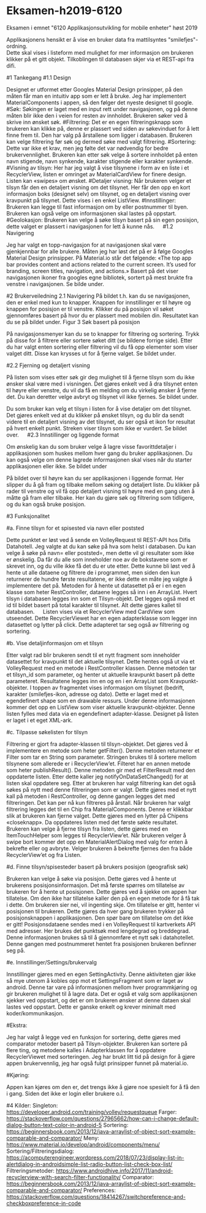 # Eksamen-h2019-6120
Eksamen i emnet "6120 Applikasjonsutvikling for mobile enheter" høst 2019

Applikasjonens hensikt er å vise en bruker data fra mattilsyntes "smilefjes"-ordning. <br>
Dette skal vises i listeform med mulighet for mer informasjon om brukeren klikker på et gitt objekt.
Tilkoblingen til databasen skjer via et REST-api fra difi.


#1	Tankegang
#1.1	Design

Designet er utformet etter Googles Material Design prinsipper, på den måten får man en intuitiv app som er lett å bruke. Jeg har implementert MaterialComponents i appen, så den følger det nyeste designet til google. 
#Søk:
Søkingen er laget med en input rett under navigasjonen, og på denne måten blir ikke den i veien for resten av innholdet. Brukeren søker ved å skrive inn ønsket søk.
#Filtrering:
Det er en egen filtreringsknapp som brukeren kan klikke på, denne er plassert ved siden av søkevinduet for å lett finne frem til. Den har valg på årstallene som ligger i databasen. Brukeren kan velge filtrering før søk og dermed søke med valgt filtrering.
#Sortering:
Dette var ikke et krav, men jeg følte det var nødvendig for bedre brukervennlighet. Brukeren kan etter søk velge å sortere innholdet på enten navn stigende, navn synkende, karakter stigende eller karakter synkende.
#Visning av tilsyn:
Her har jeg valgt å vise tilsynene i form av en liste i et RecyclerView, listen er omringet av MaterialCardView for finere design. Listen kan «swipes» om ønsket.
#Detaljer visning:
Når brukeren velger et tilsyn får den en detaljert visning om det tilsynet. Her får den opp en kort informasjon boks (designet selv) om tilsynet, og en detaljert visning over kravpunkt på tilsynet. Dette vises i en enkel ListView.
#Innstillinger:
Brukeren kan legge til fast informasjon om by eller postnummer til byen. Brukeren kan også velge om informasjonen skal lastes på oppstart.
#Geolokasjon:
Brukeren kan velge å søke tilsyn basert på sin egen posisjon, dette valget er plassert i navigasjonen for lett å kunne nås.
 
#1.2	Navigering

Jeg har valgt en topp-navigasjon for at navigasjonen skal være gjenkjennbar for alle brukere. Måten jeg har løst det på er å følge Googles Material Design prinsipper. 
På Material.io står det følgende:
«The top app bar provides content and actions related to the current screen. It’s used for branding, screen titles, navigation, and actions.» 
Basert på det viser navigasjonen ikoner fra googles egne bibliotek, sortert på mest brukte fra venstre i navigasjonen. Se bilde under.

#2	Brukerveiledning
2.1	Navigering
På bildet t.h. kan du se navigasjonen, den er enkel med kun to knapper. Knappen for innstillinger er til høyre og knappen for posisjon er til venstre. Klikker du på posisjon vil søket gjennomføres basert på hvor du er plassert med mobilen din.
Resultatet kan du se på bildet under. Figur 3 Søk basert på posisjon 

På navigasjonsmenyer kan du se to knapper for filtrering og sortering. Trykk på disse for å filtrere eller sortere søket ditt (se bildene forrige side). Etter du har valgt enten sortering eller filtrering vil du få opp elementer som viser valget ditt. Disse kan krysses ut for å fjerne valget. Se bildet under.

#2.2	Fjerning og detaljert visning

På listen som vises etter søk gir deg mulighet til å fjerne tilsyn som du ikke ønsker skal være med i visningen. Det gjøres enkelt ved å dra tilsynet enten til høyre eller venstre, du vil da få en melding om du virkelig ønsker å fjerne det. Du kan deretter velge avbryt og tilsynet vil ikke fjernes. 
Se bildet under.

Du som bruker kan velg et tilsyn i listen for å vise detaljer om det tilsynet. Det gjøres enkelt ved at du klikker på ønsket tilsyn, og du blir da sendt videre til en detaljert visning av det tilsynet, du ser også et ikon for resultat på hvert enkelt punkt. Streken viser tilsyn som ikke er vurdert. Se bildet over.
 
#2.3	Innstillinger og liggende format

Om ønskelig kan du som bruker velge å lagre visse favorittdetaljer i applikasjonen som huskes mellom hver gang du bruker applikasjonen. Du kan også velge om denne lagrede informasjonen skal vises når du starter applikasjonen eller ikke. Se bildet under

På bildet over til høyre kan du ser applikasjonen i liggende format. Her slipper du å gå fram og tilbake mellom søking og detaljert liste. Du klikker på rader til venstre og vil få opp detaljert visning til høyre med en gang uten å måtte gå fram eller tilbake. Her kan du gjøre søk og filtrering som tidligere, og du kan også bruke posisjon.

#3	Funksjonalitet

#a. Finne tilsyn for et spisested via navn eller poststed

Dette punktet er løst ved å sende en VolleyRequest til REST-API hos Difis Datahotell. Jeg valgte at du kan søke på hva som helst i databasen. Du kan velge å søke på navn= eller poststed=, men dette vil gi resultater som ikke er ønskelig. Da får du alle som inneholder noe av de bokstavene som er skrevet inn, og du ville ikke få det du er ute etter. Dette kunne bli løst ved å hente ut alle dataene og filtrere de i programmet, men siden den kun returnerer de hundre første resultatene, er ikke dette en måte jeg valgte å implementere det på. 
Metoden for å hente ut datasettet på er i en egen klasse som heter RestController, dataene legges så inn i en ArrayList<Tilsyn>. Hvert tilsyn i databasen legges inn som et Tilsyn-objekt. Det legges også med et id til bildet basert på total karakter til tilsynet. Alt dette gjøres kallet til databasen. 
 
Listen vises via et RecyclerView med CardView som utseendet. Dette RecyclerViewet har en egen adapterklasse som legger inn datasettet og lytter på click. Dette adapteret tar seg også av filtrering og sortering.

#b. Vise detaljinformasjon om et tilsyn

Etter valgt rad blir brukeren sendt til et nytt fragment som inneholder datasettet for kravpunkt til det aktuelle tilsynet. Dette hentes også ut via et VolleyRequest med en metode i RestController klassen. Denne metoden tar et tilsyn_id som parameter, og henter ut aktuelle kravpunkt basert på dette parameteret. Resultatene legges inn en og en i en ArrayList<Kravpunkt> som Kravpunkt-objekter. 
I toppen av fragmentet vises informasjon om tilsynet (bedrift, karakter (smilefjes-ikon, adresse og dato). Dette er laget med et egendefinert shape som en drawable ressurs. Under denne informasjonen kommer det opp en ListView som viser aktuelle kravpunkt-objekter. Denne listen fylles med data via en egendefinert adapter-klasse. Designet på listen er laget i et eget XML-ark.

#c. Tilpasse søkelisten for tilsyn

Filtrering er gjort fra adapter-klassen til tilsyn-objektet. Det gjøres ved å implementere en metode som heter getFilter(). Denne metoden returnerer et Filter som tar en String som parameter. Stringen brukes til å sortere mellom tilsynene som allerede er i RecyclerView’et. Filteret har en annen metode som heter publishResult(). Denne metoden gir med et FilterResult med den oppdaterte listen. Etter dette kaller jeg notifyOnDataSetChanged() for at listen skal oppdatere seg. 
Etter at brukeren har valgt filtrering kan det også søkes på nytt med denne filtreringen som er valgt. Dette gjøres med et nytt kall på metoden i RestController, og denne gangen legges det med filtreringen. Det kan per nå kun filtreres på årstall.
Når brukeren har valgt filtrering legges det til en Chip fra MaterialComponents. Denne er klikkbar slik at brukeren kan fjerne valget. Dette gjøres med en lytter på Chipens «closeknapp». Da oppdateres listen med det første søkte resultatet.
Brukeren kan velge å fjerne tilsyn fra listen, dette gjøres med en ItemTouchHelper som legges til RecyclerView’et. Når brukeren velger å swipe bort kommer det opp en MaterialAlertDialog med valg for enten å bekrefte eller og avbryte. Velger brukeren å bekrefte fjernes den fra både RecyclerView’et og fra Listen.

#d. Finne tilsyn/spisesteder basert på brukers posisjon (geografisk søk)

Brukeren kan velge å søke via posisjon. Dette gjøres ved å hente ut brukerens posisjonsinformasjon. Det må første spørres om tillatelse av brukeren for å hente ut posisjonen. Dette gjøres ved å sjekke om appen har tillatelse. Om den ikke har tillatelse kaller den på en egen metode for å få tak i dette. Om brukeren sier nei, vil ingenting skje. 
Om tillatelse er gitt, henter vi posisjonen til brukeren. Dette gjøres da hver gang brukeren trykker på posisjonsknappen i applikasjonen. Den spør bare om tillatelse om det ikke er gitt!
Posisjonsdataene sendes med i en VolleyRequest til kartverkets API med adresser. Her brukes det punktsøk med lengdegrad og breddegrad. Denne informasjonen brukes så til å gjennomføre et nytt søk i datahotellet. Denne gangen med postnummeret hentet fra posisjonen brukeren befinner seg på.

#e. Innstillinger/Settings/brukervalg

Innstillinger gjøres med en egen SettingActivity. Denne aktiviteten gjør ikke så mye utenom å kobles opp mot et SettingsFragment som er laget av android. Denne tar vare på informasjonen mellom hver programmkjøring og gir brukeren mulighet til å lagre data. Det er også et valg som applikasjonen sjekker ved oppstart, og det er om brukeren ønsker at denne dataen skal lastes ved oppstart. Dette er ganske enkelt og krever minimalt med koder/kommunikasjon.

#Ekstra:

Jeg har valgt å legge ved en funksjon for sortering, dette gjøres med comparator metoder basert på Tilsyn-objekter. Brukeren kan sortere på flere ting, og metodene kalles i Adapterklassen for å oppdatere RecyclerViewet med sorteringen.
Jeg har brukt litt tid på design for å gjøre appen brukervennlig, jeg har også fulgt prinsipper funnet på material.io.

#Kjøring: 

Appen kan kjøres om den er, det trengs ikke å gjøre noe spesielt for å få den i gang. Siden det ikke er login eller brukere o.l.

#4	Kilder:
Singleton: https://developer.android.com/training/volley/requestqueue
Farger: https://stackoverflow.com/questions/27965662/how-can-i-change-default-dialog-button-text-color-in-android-5
Sortering: https://beginnersbook.com/2013/12/java-arraylist-of-object-sort-example-comparable-and-comparator/ 
Meny: https://www.material.io/develop/android/components/menu/
Sortering/Filtreringsdialog: https://acomputerengineer.wordpress.com/2018/07/23/display-list-in-alertdialog-in-androidsimple-list-radio-button-list-check-box-list/
Filtreringsmetoder: https://www.androidhive.info/2017/11/android-recyclerview-with-search-filter-functionality/
Comparator: https://beginnersbook.com/2013/12/java-arraylist-of-object-sort-example-comparable-and-comparator/
Preferences: https://stackoverflow.com/questions/18414267/switchpreference-and-checkboxpreference-in-code


